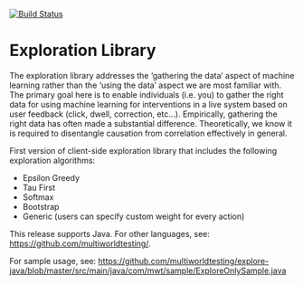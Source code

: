[![Build Status](https://ci.appveyor.com/api/projects/status/github/MultiWorldTesting/explore-java?branch=master&svg=true)](https://ci.appveyor.com/project/lhoang29/explore-java)

Exploration Library
=======

The exploration library addresses the ‘gathering the data’ aspect of machine learning rather than the ‘using the data’ aspect we are most familiar with. The primary goal here is to enable individuals (i.e. you) to gather the right data for using machine learning for interventions in a live system based on user feedback (click, dwell, correction, etc…). Empirically, gathering the right data has often made a substantial difference. Theoretically, we know it is required to disentangle causation from correlation effectively in general.

First version of client-side exploration library that includes the following exploration algorithms:
- Epsilon Greedy
- Tau First
- Softmax
- Bootstrap
- Generic (users can specify custom weight for every action)

This release supports Java. For other languages, see: https://github.com/multiworldtesting/.

For sample usage, see: https://github.com/multiworldtesting/explore-java/blob/master/src/main/java/com/mwt/sample/ExploreOnlySample.java
